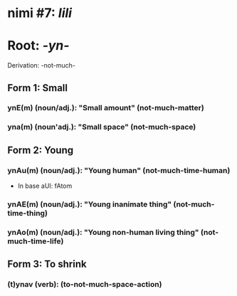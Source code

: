 # nimi #7: *lili*
# Root: *-yn-* 
Derivation: -not-much-

## Form 1: Small
### ynE(m) (noun/adj.): "Small amount" (not-much-matter)
### yna(m) (noun'adj.): "Small space" (not-much-space)

## Form 2: Young
### ynAu(m) (noun/adj.): "Young human" (not-much-time-human)
* In base aUI: fAtom
### ynAE(m) (noun/adj.): "Young inanimate thing" (not-much-time-thing)
### ynAo(m) (noun/adj.): "Young non-human living thing" (not-much-time-life)

## Form 3: To shrink
### (t)ynav (verb): (to-not-much-space-action)


